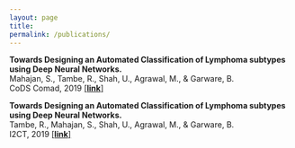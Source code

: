 ```yaml
---
layout: page
title: 
permalink: /publications/
---
```


**Towards Designing an Automated Classification of Lymphoma subtypes using Deep Neural Networks.**<br> 
Mahajan, S., Tambe, R., Shah, U., Agrawal, M., & Garware, B.<br>
CoDS Comad, 2019 [[**link**]](https://dl.acm.org/doi/abs/10.1145/3297001.3297019) 
<br>




**Towards Designing an Automated Classification of Lymphoma subtypes using Deep Neural Networks.** <br> 
Tambe, R., Mahajan, S., Shah, U., Agrawal, M., & Garware, B.<br>
I2CT, 2019 [[**link**]](https://ieeexplore.ieee.org/abstract/document/9033555) 
<br>


